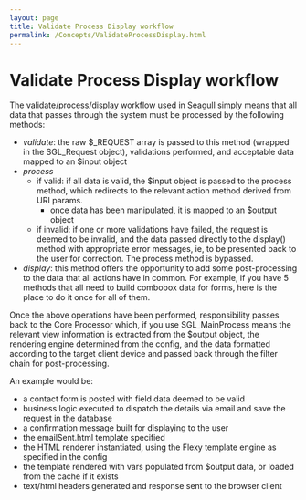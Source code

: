```yaml
---
layout: page
title: Validate Process Display workflow
permalink: /Concepts/ValidateProcessDisplay.html
---
```


<!-- Name: Concepts/ValidateProcessDisplay -->
<!-- Version: 3 -->
<!-- Last-Modified: 2006/04/01 23:32:25 -->
<!-- Author: demian -->

# Validate Process Display workflow

The validate/process/display workflow used in Seagull simply means that all data that passes through the system must be processed by the following methods:

  * *validate*: the raw $\_REQUEST array is passed to this method (wrapped in the SGL\_Request object), validations performed, and acceptable data mapped to an $input object
  * *process*
	* if valid: if all data is valid, the $input object is passed to the process method, which redirects to the relevant action method derived from URI params.
	  * once data has been manipulated, it is mapped to an $output object
	* if invalid: if one or more validations have failed, the request is deemed to be invalid, and the data passed directly to the display() method with appropriate error messages, ie, to be presented back to the user for correction.  The process method is bypassed.
  * *display*: this method offers the opportunity to add some post-processing to the data that all actions have in common. For example, if you have 5 methods that all need to build combobox data for forms, here is the place to do it once for all of them.

Once the above operations have been performed, responsibility passes back to the Core Processor which, if you use SGL\_MainProcess means the relevant view information is extracted from the $output object, the rendering engine determined from the config, and the data formatted according to the target client device and passed back through the filter chain for post-processing.  

An example would be:
 * a contact form is posted with field data deemed to be valid
 * business logic executed to dispatch the details via email and save the request in the database
 * a confirmation message built for displaying to the user
 * the emailSent.html template specified
 * the HTML renderer instantiated, using the Flexy template engine as specified in the config
 * the template rendered with vars populated from $output data, or loaded from the cache if it exists
 * text/html headers generated and response sent to the browser client